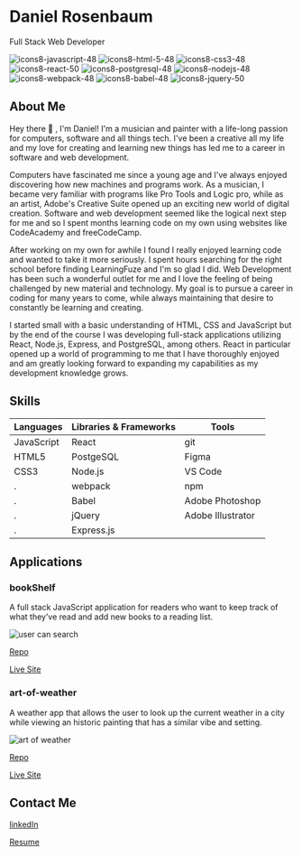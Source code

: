 # Daniel Rosenbaum

Full Stack Web Developer

![icons8-javascript-48](https://user-images.githubusercontent.com/74999873/115598273-161db200-a28f-11eb-9164-55f083723fb5.png)
![icons8-html-5-48](https://user-images.githubusercontent.com/74999873/115598088-e078c900-a28e-11eb-81d3-00d567fb55cd.png)
![icons8-css3-48](https://user-images.githubusercontent.com/74999873/115598173-f7b7b680-a28e-11eb-82cd-9cfb000c98fe.png)
![icons8-react-50](https://user-images.githubusercontent.com/74999873/115597938-b1faee00-a28e-11eb-8937-c189f50fc93e.png)
![icons8-postgresql-48](https://user-images.githubusercontent.com/74999873/115598443-4b2a0480-a28f-11eb-9ffa-eb6dd7122b12.png)
![icons8-nodejs-48](https://user-images.githubusercontent.com/74999873/115598368-2f266300-a28f-11eb-9ffb-5397df67bd02.png)
![icons8-webpack-48](https://user-images.githubusercontent.com/74999873/115602054-5d0da680-a293-11eb-8ece-4659baae7e00.png)
![icons8-babel-48](https://user-images.githubusercontent.com/74999873/115602182-7dd5fc00-a293-11eb-8d68-29481c5d161d.png)
![icons8-jquery-50](https://user-images.githubusercontent.com/74999873/115602311-a5c55f80-a293-11eb-8558-3b57997ed03e.png)

## About Me

Hey there :wave: , I'm Daniel! I'm a musician and painter with a life-long passion for computers, software and all things tech. I've been a creative all my life and my love for creating and learning new things has led me to a career in software and web development.

Computers have fascinated me since a young age and I've always enjoyed discovering how new machines and programs work. As a musician, I became very familiar with programs like Pro Tools and Logic pro, while as an artist, Adobe's Creative Suite opened up an exciting new world of digital creation. Software and web development seemed like the logical next step for me and so I spent months learning code on my own using websites like CodeAcademy and freeCodeCamp.

After working on my own for awhile I found I really enjoyed learning code and wanted to take it more seriously. I spent hours searching for the right school before finding LearningFuze and I'm so glad I did. Web Development has been such a wonderful outlet for me and I love the feeling of being challenged by new material and technology. My goal is to pursue a career in coding for many years to come, while always maintaining that desire to constantly be learning and creating.

I started small with a basic understanding of HTML, CSS and JavaScript but by the end of the course I was developing full-stack applications utilizing React, Node.js, Express, and PostgreSQL, among others. React in particular opened up a world of programming to me that I have thoroughly enjoyed and am greatly looking forward to expanding my capabilities as my development knowledge grows. 

## Skills

Languages | Libraries & Frameworks | Tools
--------- | ---------------------- | -----
 JavaScript | React | git
 HTML5 | PostgeSQL | Figma
 CSS3 | Node.js | VS Code
 . | webpack | npm
 . | Babel | Adobe Photoshop
 . | jQuery | Adobe Illustrator
 . | Express.js




## Applications

### bookShelf

A full stack JavaScript application for readers who want to keep track of what they’ve read and add new books to a reading list.

![user can search](https://user-images.githubusercontent.com/74999873/115623192-b5ea3880-a2ad-11eb-96f7-dbea2e995554.gif)

[Repo](https://github.com/danielwrosenbaum/bookshelf)

[Live Site](https://personal-book-manager.herokuapp.com/#)

### art-of-weather

A weather app that allows the user to look up the current weather in a city while viewing an historic painting that has a similar vibe and setting.

![art of weather](https://user-images.githubusercontent.com/74999873/115601099-3c911c80-a292-11eb-9b91-d4f5dede1669.gif)

[Repo](https://github.com/danielwrosenbaum/art-of-weather)

[Live Site](https://danielwrosenbaum.github.io/art-of-weather/)


## Contact Me

[linkedIn](https://www.linkedin.com/in/danielwrosenbaum/)

[Resume](https://github.com/danielwrosenbaum/danielwrosenbaum/files/6360394/Daniel_Rosenbaum_Resume_Final.pdf)

